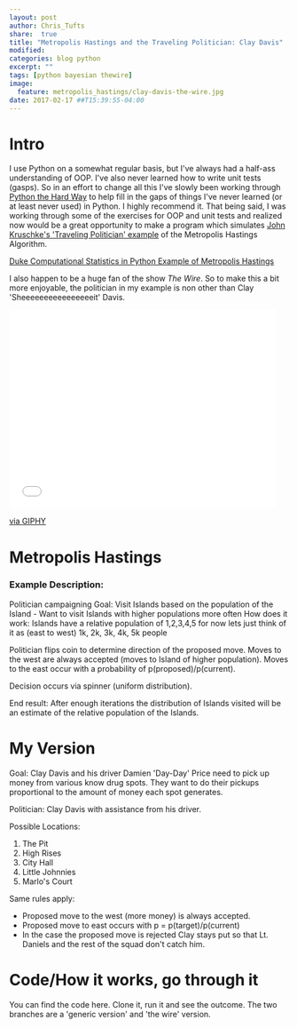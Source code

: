 ```yaml
---
layout: post
author: Chris_Tufts
share:  true
title: "Metropolis Hastings and the Traveling Politician: Clay Davis"
modified:
categories: blog python
excerpt: ""
tags: [python bayesian thewire]
image:
  feature: metropolis_hastings/clay-davis-the-wire.jpg
date: 2017-02-17 ##T15:39:55-04:00
---
```


# Intro
I use Python on a somewhat regular basis, but I've always had a half-ass understanding
of OOP.  I've also never learned how to write unit tests (gasps). So in an effort to change
all this I've slowly been working through [Python the Hard Way]() to help fill in
the gaps of things I've never learned (or at least never used) in Python. I highly
recommend it. That being said, I was working through some of the exercises for
OOP and unit tests and realized now would be a great opportunity to make a program
which simulates [John Kruschke's 'Traveling Politician' example](https://www.amazon.com/Doing-Bayesian-Data-Analysis-Second/dp/0124058884/ref=sr_1_1?s=instant-video&ie=UTF8&qid=1487790073&sr=8-1&keywords=doing+bayesian+analysis) of the Metropolis Hastings Algorithm.

[Duke Computational Statistics in Python Example of Metropolis Hastings](http://people.duke.edu/~ccc14/sta-663-2016/16A_MCMC.html) 


I also happen to be a huge fan of the show <i>The Wire</i>. So to make this a
bit more enjoyable, the politician in my example is non other than Clay
'Sheeeeeeeeeeeeeeeeit' Davis.

<iframe src="//giphy.com/embed/10Vs7qLOUJNxG8" width="480" height="358" frameBorder="0" class="giphy-embed" allowFullScreen></iframe><p><a href="http://giphy.com/gifs/clay-10Vs7qLOUJNxG8">via GIPHY</a></p>

# Metropolis Hastings

### Example Description:
Politician campaigning
Goal: Visit Islands based on the population of the Island - Want to visit Islands
with higher populations more often
How does it work:
Islands have a relative population of 1,2,3,4,5 for now lets just think of
it as (east to west) 1k, 2k, 3k, 4k, 5k people

Politician flips coin to determine direction of the proposed move. Moves
to the west are always accepted (moves to Island of higher population). Moves to
the east occur with a probability of p(proposed)/p(current).

Decision occurs via spinner (uniform distribution).

End result: After enough iterations the distribution of Islands visited will
be an estimate of the relative population of the Islands.

# My Version
Goal: Clay Davis and his driver Damien 'Day-Day' Price need to pick up money
from various know drug spots.  They want to do their pickups proportional to
the amount of money each spot generates.  

Politician: Clay Davis with assistance from his driver.

Possible Locations:

1. The Pit
2. High Rises
3. City Hall
4. Little Johnnies
5. Marlo's Court

Same rules apply:

* Proposed move to the west (more money) is always accepted.
* Proposed move to east occurs with p = p(target)/p(current)
* In the case the proposed move is rejected Clay stays put so that Lt.
Daniels and the rest of the squad don't catch him.


# Code/How it works, go through it
You can find the code here. Clone it, run it and see the outcome. The two
branches are a 'generic version' and 'the wire' version.


[jekyll-gh]: https://github.com/jekyll/jekyll
[jekyll]:    http://jekyllrb.com
